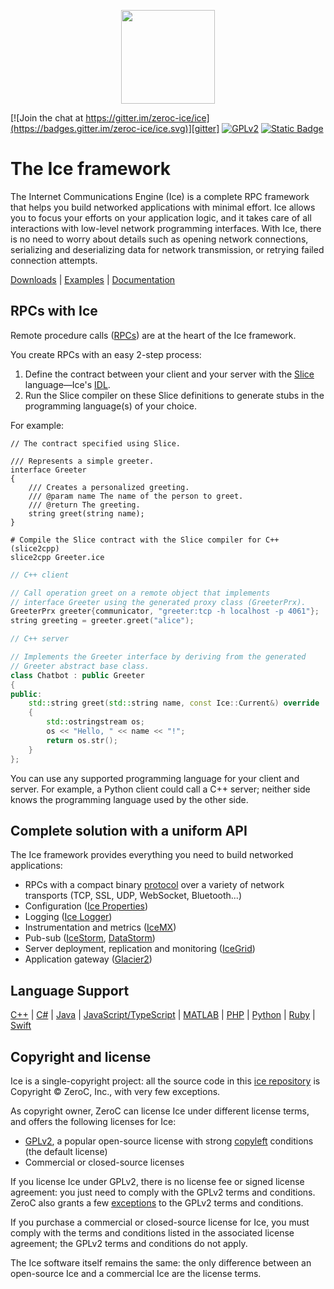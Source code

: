 <p align="center">
  <img src="https://raw.githubusercontent.com/zeroc-ice/ice/3.7/.github/assets/ice-banner.svg" height="150" width="150" />
</p>

[![Join the chat at https://gitter.im/zeroc-ice/ice](https://badges.gitter.im/zeroc-ice/ice.svg)][gitter]
[![GPLv2](https://img.shields.io/github/license/zeroc-ice/ice?color=red)][license]
[![Static Badge](https://img.shields.io/badge/license-Commercial-blue)][Commercial]

# The Ice framework

The Internet Communications Engine (Ice) is a complete RPC framework that helps you build networked applications with
minimal effort. Ice allows you to focus your efforts on your application logic, and it takes care of all interactions
with low-level network programming interfaces. With Ice, there is no need to worry about details such as opening
network connections, serializing and deserializing data for network transmission, or retrying failed connection
attempts.

[Downloads][downloads] | [Examples][examples] | [Documentation][docs]

## RPCs with Ice

Remote procedure calls ([RPCs][rpcs]) are at the heart of the Ice framework.

You create RPCs with an easy 2-step process:

1. Define the contract between your client and your server with the [Slice][slice] language—Ice's [IDL][idl].
2. Run the Slice compiler on these Slice definitions to generate stubs in the programming language(s) of your choice.

For example:

```slice
// The contract specified using Slice.

/// Represents a simple greeter.
interface Greeter
{
    /// Creates a personalized greeting.
    /// @param name The name of the person to greet.
    /// @return The greeting.
    string greet(string name);
}
```

```shell
# Compile the Slice contract with the Slice compiler for C++ (slice2cpp)
slice2cpp Greeter.ice
```

```c++
// C++ client

// Call operation greet on a remote object that implements
// interface Greeter using the generated proxy class (GreeterPrx).
GreeterPrx greeter{communicator, "greeter:tcp -h localhost -p 4061"};
string greeting = greeter.greet("alice");
```

```c++
// C++ server

// Implements the Greeter interface by deriving from the generated
// Greeter abstract base class.
class Chatbot : public Greeter
{
public:
    std::string greet(std::string name, const Ice::Current&) override
    {
        std::ostringstream os;
        os << "Hello, " << name << "!";
        return os.str();
    }
};
```

You can use any supported programming language for your client and server. For example, a Python client could call a C++
server; neither side knows the programming language used by the other side.

## Complete solution with a uniform API

The Ice framework provides everything you need to build networked applications:

- RPCs with a compact binary [protocol][protocol] over a variety of network transports (TCP, SSL, UDP, WebSocket,
Bluetooth...)
- Configuration ([Ice Properties][properties])
- Logging ([Ice Logger][logger])
- Instrumentation and metrics ([IceMX][icemx])
- Pub-sub ([IceStorm][icestorm], [DataStorm][datastorm])
- Server deployment, replication and monitoring ([IceGrid][icegrid])
- Application gateway ([Glacier2][glacier2])

## Language Support

[C++](cpp/README.md) | [C#](csharp/README.md) | [Java](java/README.md) | [JavaScript/TypeScript](js/README.md) | [MATLAB](matlab/README.md) | [PHP](php/README.md) | [Python](python/README.md) | [Ruby](ruby/README.md) | [Swift](swift/README.md)

## Copyright and license

Ice is a single-copyright project: all the source code in this [ice repository][ice-repo] is
Copyright &copy; ZeroC, Inc., with very few exceptions.

As copyright owner, ZeroC can license Ice under different license terms, and offers the following licenses for Ice:

- [GPLv2][license], a popular open-source license with strong [copyleft][copyleft] conditions (the default license)
- Commercial or closed-source licenses

If you license Ice under GPLv2, there is no license fee or signed license agreement: you just need to comply with the
GPLv2 terms and conditions. ZeroC also grants a few [exceptions](ICE_LICENSE) to the GPLv2 terms and conditions.

If you purchase a commercial or closed-source license for Ice, you must comply with the terms and conditions listed in
the associated license agreement; the GPLv2 terms and conditions do not apply.

The Ice software itself remains the same: the only difference between an open-source Ice and a commercial Ice are the
license terms.

[Commercial]: https://zeroc.com/ice/pricing
[copyleft]: https://en.wikipedia.org/wiki/Copyleft
[datastorm]: https://docs.zeroc.com/ice/latest/cpp/datastorm
[docs]: https://docs.zeroc.com/ice/latest
[downloads]: https://zeroc.com/downloads/ice
[examples]: https://github.com/zeroc-ice/ice-demos
[gitter]: https://gitter.im/zeroc-ice/ice?utm_source=badge&utm_medium=badge&utm_campaign=pr-badge&utm_content=badge
[glacier2]: https://docs.zeroc.com/ice/latest/cpp/glacier2
[ice-repo]: https://github.com/zeroc-ice/ice
[icegrid]: https://docs.zeroc.com/ice/latest/cpp/icegrid
[icemx]: https://docs.zeroc.com/ice/latest/cpp/the-metrics-facet
[icestorm]: https://docs.zeroc.com/ice/latest/cpp/icestorm
[idl]: https://en.wikipedia.org/wiki/Interface_description_language
[license]: LICENSE
[logger]: https://docs.zeroc.com/ice/latest/cpp/logger-facility
[properties]: https://docs.zeroc.com/ice/latest/cpp/properties-and-configuration
[protocol]: https://docs.zeroc.com/ice/latest/cpp/ice-protocol
[rpcs]: https://en.wikipedia.org/wiki/Remote_procedure_call
[slice]: https://docs.zeroc.com/ice/latest/cpp/the-slice-language
